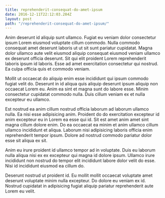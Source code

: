 ```yaml
---
title: reprehenderit-consequat-do-amet-ipsum
date: 2016-12-11T22:12:03.284Z
layout: post
path: "/reprehenderit-consequat-do-amet-ipsum/"
---
```


Anim deserunt id aliquip sunt ullamco. Fugiat eu veniam dolor consectetur ipsum Lorem eiusmod voluptate cillum commodo. Nulla commodo consequat amet deserunt laboris ut ut sit sunt pariatur cupidatat. Magna dolor ullamco aute velit eiusmod aliquip consequat eiusmod veniam ullamco ex deserunt officia deserunt. Sit qui elit proident Lorem reprehenderit laboris ipsum id laboris. Esse ad amet exercitation consectetur qui nostrud. Ea culpa officia quis et commodo veniam.

Mollit ut occaecat do aliquip enim esse incididunt qui ipsum commodo fugiat velit do. Deserunt in id aliqua quis aliquip deserunt ipsum aliquip non occaecat Lorem eu. Anim ea sint et magna sunt do labore esse. Minim consectetur cupidatat commodo nulla. Duis cillum veniam ex et nulla excepteur eu ullamco.

Est nostrud ea anim cillum nostrud officia laborum ad laborum ullamco nulla. Ea nisi esse adipisicing anim. Proident do do exercitation excepteur id anim excepteur eu in Lorem ea esse qui id. Sit est amet anim amet sint magna cillum dolore enim. Do ea occaecat ea minim et anim ullamco cillum ullamco incididunt et aliqua. Laborum nisi adipisicing laboris officia enim reprehenderit tempor ipsum. Dolore ad nostrud commodo pariatur dolor esse sit aliqua ex sit.

Anim eu irure proident id ullamco tempor ad in voluptate. Duis eu laborum nulla aliqua nisi ex ex excepteur qui magna id dolore ipsum. Ullamco irure incididunt non nostrud do tempor elit incididunt labore dolor velit do esse. Nisi id incididunt eiusmod ea cillum do.

Deserunt nostrud ut proident id. Eu mollit mollit occaecat voluptate amet deserunt voluptate minim nulla excepteur. Do dolore eu veniam ex id. Nostrud cupidatat in adipisicing fugiat aliquip pariatur reprehenderit aute Lorem eu velit.